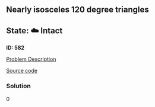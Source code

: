 ## Nearly isosceles 120 degree triangles

## State: :cloud: **Intact**

**ID: 582**

[Problem Description](https://projecteuler.net/problem=582)

[Source code](main.cpp)

### Solution
0